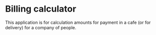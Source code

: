 # Billing calculator

This application is for calculation amounts for payment in a cafe (or for delivery) for a company of people.
